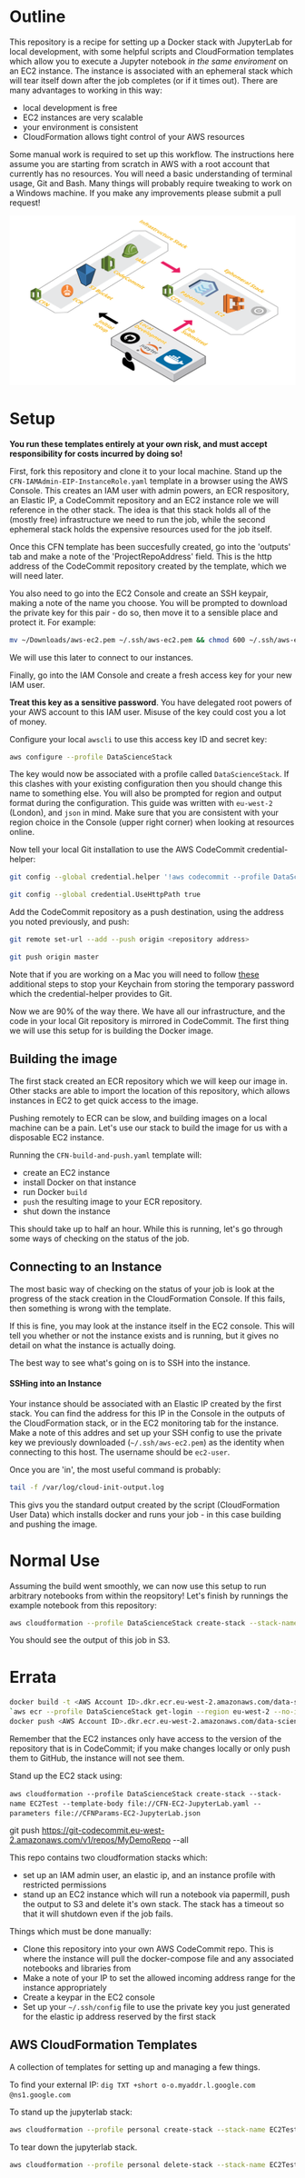 # Outline

This repository is a recipe for setting up a Docker stack with JupyterLab for local development, with some helpful scripts and CloudFormation templates which allow you to execute a Jupyter notebook *in the same enviroment* on an EC2 instance. The instance is associated with an ephemeral stack which will tear itself down after the job completes (or if it times out). There are many advantages to working in this way:

* local development is free
* EC2 instances are very scalable
* your environment is consistent
* CloudFormation allows tight control of your AWS resources

Some manual work is required to set up this workflow. The instructions here assume you are starting from scratch in AWS with a root account that currently has no resources. You will need a basic understanding of terminal usage, Git and Bash. Many things will probably require tweaking to work on a Windows machine. If you make any improvements please submit a pull request!

![outline image](./docs/outline.svg)

# Setup

**You run these templates entirely at your own risk, and must accept responsibility for costs incurred by doing so!**

First, fork this repository and clone it to your local machine. Stand up the `CFN-IAMAdmin-EIP-InstanceRole.yaml` template in a browser using the AWS Console. This creates an IAM user with admin powers, an ECR respository, an Elastic IP, a CodeCommit repository and an EC2 instance role we will reference in the other stack. The idea is that this stack holds all of the (mostly free) infrastructure we need to run the job, while the second ephemeral stack holds the expensive resources used for the job itself.

Once this CFN template has been succesfully created, go into the 'outputs' tab and make a note of the 'ProjectRepoAddress' field. This is the http address of the CodeCommit repository created by the template, which we will need later.

You also need to go into the EC2 Console and create an SSH keypair, making a note of the name you choose. You will be prompted to download the private key for this pair - do so, then move it to a sensible place and protect it. For example:

```bash
mv ~/Downloads/aws-ec2.pem ~/.ssh/aws-ec2.pem && chmod 600 ~/.ssh/aws-ec2.pem
```

We will use this later to connect to our instances.

Finally, go into the IAM Console and create a fresh access key for your new IAM user. 

**Treat this key as a sensitive password**. You have delegated root powers of your AWS account to this IAM user. Misuse of the key could cost you a lot of money.

Configure your local `awscli` to use this access key ID and secret key:

```bash
aws configure --profile DataScienceStack
```

The key would now be associated with a profile called `DataScienceStack`. If this clashes with your existing configuration then you should change this name to something else. You will also be prompted for region and output format during the configuration. This guide was written with `eu-west-2` (London), and `json` in mind. Make sure that you are consistent with your region choice in the Console (upper right corner) when looking at resources online. 

Now tell your local Git installation to use the AWS CodeCommit credential-helper:

```bash
git config --global credential.helper '!aws codecommit --profile DataScienceStack credential-helper $@'
```
```bash
git config --global credential.UseHttpPath true
```

Add the CodeCommit repository as a push destination, using the address you noted previously, and push:

```bash
git remote set-url --add --push origin <repository address>
```
```bash
git push origin master
```

Note that if you are working on a Mac you will need to follow [these](https://docs.aws.amazon.com/codecommit/latest/userguide/setting-up-https-unixes.html#setting-up-https-unixes-credential-helper) additional steps to stop your Keychain from storing the temporary password which the credential-helper provides to Git.

Now we are 90% of the way there. We have all our infrastructure, and the code in your local Git repository is mirrored in CodeCommit. The first thing we will use this setup for is building the Docker image.


## Building the image

The first stack created an ECR repository which we will keep our image in. Other stacks are able to import the location of this repository, which allows instances in EC2 to get quick access to the image. 

Pushing remotely to ECR can be slow, and building images on a local machine can be a pain. Let's use our stack to build the image for us with a disposable EC2 instance.

Running the `CFN-build-and-push.yaml` template will:

* create an EC2 instance
* install Docker on that instance
* run Docker `build`
* `push` the resulting image to your ECR repository.
* shut down the instance

This should take up to half an hour. While this is running, let's go through some ways of checking on the status of the job.

## Connecting to an Instance

The most basic way of checking on the status of your job is look at the progress of the stack creation in the CloudFormation Console. If this fails, then something is wrong with the template.

If this is fine, you may look at the instance itself in the EC2 console. This will tell you whether or not the instance exists and is running, but it gives no detail on what the instance is actually doing.

The best way to see what's going on is to SSH into the instance.

#### SSHing into an Instance

Your instance should be associated with an Elastic IP created by the first stack. You can find the address for this IP in the Console in the outputs of the CloudFormation stack, or in the EC2 monitoring tab for the instance. Make a note of this addres and set up your SSH config to use the private key we previously downloaded (`~/.ssh/aws-ec2.pem`) as the identity when connecting to this host. The username should be `ec2-user`.

Once you are 'in', the most useful command is probably:

```bash
tail -f /var/log/cloud-init-output.log
```

This givs you the standard output created by the script (CloudFormation User Data) which installs docker and runs your job - in this case building and pushing the image.

# Normal Use

Assuming the build went smoothly, we can now use this setup to run arbitrary notebooks from within the reopsitory! Let's finish by runnings the example notebook from this repository:

```bash
aws cloudformation --profile DataScienceStack create-stack --stack-name EC2Test --template-body file://CFN-EC2-JupyterLab.yaml --parameters file://CFNParams-EC2-JupyterLab.json`
```

You should see the output of this job in S3.


# Errata

```bash
docker build -t <AWS Account ID>.dkr.ecr.eu-west-2.amazonaws.com/data-science-stack .
`aws ecr --profile DataScienceStack get-login --region eu-west-2 --no-include-email`
docker push <AWS Account ID>.dkr.ecr.eu-west-2.amazonaws.com/data-science-stack
```


Remember that the EC2 instances only have access to the version of the repository that is in CodeCommit; if you make changes locally or only push them to GitHub, the instance will not see them. 

Stand up the EC2 stack using:

`aws cloudformation --profile DataScienceStack create-stack --stack-name EC2Test --template-body file://CFN-EC2-JupyterLab.yaml --parameters file://CFNParams-EC2-JupyterLab.json`

git push https://git-codecommit.eu-west-2.amazonaws.com/v1/repos/MyDemoRepo --all

This repo contains two cloudformation stacks which:

* set up an IAM admin user, an elastic ip, and an instance profile with restricted permissions
* stand up an EC2 instance which will run a notebook via papermill, push the output to S3 and delete it's own stack. The stack  has a timeout so that it will shutdown even if the job fails.

Things which must be done manually:

* Clone this repository into your own AWS CodeCommit repo. This is where the instance will pull the docker-compose file and any associated notebooks and libraries from
* Make a note of your IP to set the allowed incoming address range for the instance appropriately
* Create a keypar in the EC2 console
* Set up your `~/.ssh/config` file to use the private key you just generated for the elastic ip address reserved by the first stack

## AWS CloudFormation Templates

A collection of templates for setting up and managing a few things.

To find your external IP:
`dig TXT +short o-o.myaddr.l.google.com @ns1.google.com`

To stand up the jupyterlab stack:
```bash
aws cloudformation --profile personal create-stack --stack-name EC2Test --template-body file://EC2InstanceWithSecurityGroupSample.yaml --parameters file://EC2Parameters.json
```

To tear down the jupyterlab stack.
```bash
aws cloudformation --profile personal delete-stack --stack-name EC2Test
```
